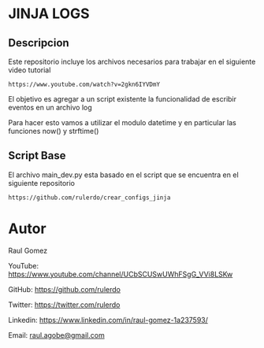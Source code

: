 # JINJA LOGS

## Descripcion

Este repositorio incluye los archivos necesarios para trabajar en el siguiente video tutorial

    https://www.youtube.com/watch?v=2gkn6IYVDmY

El objetivo es agregar a un script existente la funcionalidad de escribir eventos en un archivo log 

Para hacer esto vamos a utilizar el modulo datetime y en particular las funciones now() y strftime()

## Script Base

El archivo main_dev.py esta basado en el script que se encuentra en el siguiente repositorio

    https://github.com/rulerdo/crear_configs_jinja

# Autor

Raul Gomez

YouTube: https://www.youtube.com/channel/UCbSCUSwUWhFSgG_VVi8LSKw

GitHub: https://github.com/rulerdo

Twitter: https://twitter.com/rulerdo

Linkedin: https://www.linkedin.com/in/raul-gomez-1a237593/

Email: raul.agobe@gmail.com